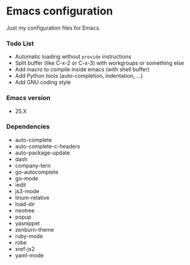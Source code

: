 # Emacs configuration

Just my configuration files for Emacs.

### Todo List
* Automatic loading without `provide` instructions
* Split buffer (like C-x-2 or C-x-3) with workgroups or something else
* Add macro to compile inside emacs (with shell buffer)
* Add Python tools (auto-completion, indentation, ...)
* Add GNU coding style

### Emacs version
* 25.X

### Dependencies
* auto-complete
* auto-complete-c-headers
* auto-package-update
* dash
* company-tern
* go-autocomplete
* go-mode
* iedit
* js3-mode
* linum-relative
* load-dir
* neotree
* popup
* yasnippet
* zenburn-theme
* ruby-mode
* robe
* xref-js2
* yaml-mode


